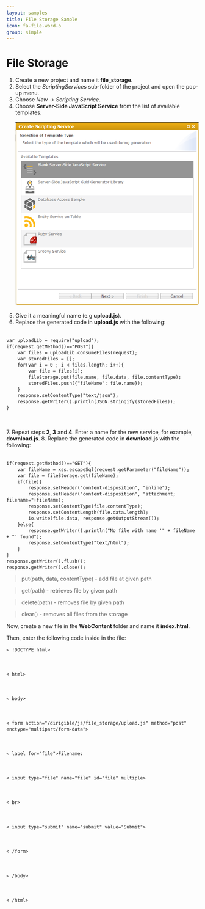 ```yaml
---
layout: samples
title: File Storage Sample
icon: fa-file-word-o
group: simple
---
```


File Storage
===

1. Create a new project and name it **file_storage**.
2. Select the *ScriptingServices* sub-folder of the project and open the pop-up menu.
3. Choose *New* -> *Scripting Service*.
4. Choose **Server-Side JavaScript Service** from the list of available templates.
<br></br>
![Mail Service 2](images/mail_service/mail_service_2.png)
<br></br>
5. Give it a meaningful name (e.g **upload.js**).
6. Replace the generated code in **upload.js** with the following:
<br></br>
<pre><code>var uploadLib = require("upload");
if(request.getMethod()=="POST"){
    var files = uploadLib.consumeFiles(request);
	var storedFiles = [];
    for(var i = 0 ; i < files.length; i++){
        var file = files[i];
        fileStorage.put(file.name, file.data, file.contentType);
		storedFiles.push({"fileName": file.name});
    }
	response.setContentType("text/json");
	response.getWriter().println(JSON.stringify(storedFiles));
}
</code></pre>
<br></br>
7. Repeat steps **2**, **3** and **4**. Enter a name for the new service, for example, **download.js**.
8. Replace the generated code in **download.js** with the following:
<br></br>
<pre><code>if(request.getMethod()=="GET"){
    var fileName = xss.escapeSql(request.getParameter("fileName"));
    var file = fileStorage.get(fileName);
    if(file){
        response.setHeader("content-disposition", "inline");
        response.setHeader("content-disposition", "attachment; filename="+fileName);
        response.setContentType(file.contentType);         
        response.setContentLength(file.data.length);  
        io.write(file.data, response.getOutputStream());
    }else{
        response.getWriter().println("No file with name '" + fileName + "' found");
        response.setContentType("text/html");
    }
}
response.getWriter().flush();
response.getWriter().close();
</code></pre>

> put(path, data, contentType) - add file at given path

> get(path) - retrieves file by given path

> delete(path) - removes file by given path

> clear() - removes all files from the storage

Now, create a new file in the **WebContent** folder and name it **index.html**.

Then, enter the following code inside in the file:

<pre><code>< !DOCTYPE html>
<br></br>
< html>
<br></br>
< body>
<br></br>
< form action="/dirigible/js/file_storage/upload.js" method="post" enctype="multipart/form-data">
<br></br>
< label for="file">Filename:</label>
<br></br>
< input type="file" name="file" id="file" multiple>
<br></br>
< br>
<br></br>
< input type="submit" name="submit" value="Submit">
<br></br>
< /form>
<br></br>
< /body>
<br></br>
< /html>
<br></br>
</code></pre>


